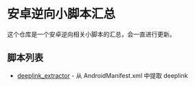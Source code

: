 # 安卓逆向小脚本汇总

这个仓库是一个安卓逆向相关小脚本的汇总，会一直进行更新。

## 脚本列表

- [deeplink_extractor](deeplink_extractor) - 从 AndroidManifest.xml 中提取 deeplink